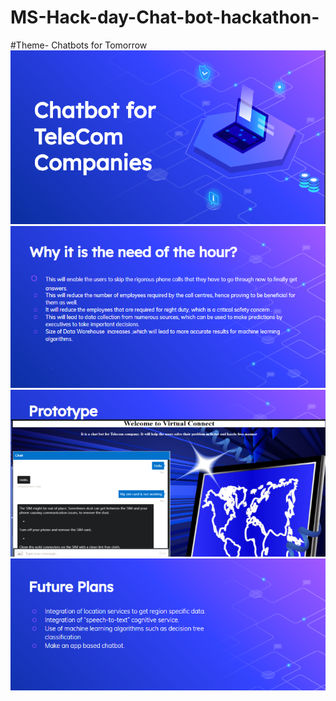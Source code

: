 # MS-Hack-day-Chat-bot-hackathon-
#Theme- Chatbots for Tomorrow
![GitHub Logo](https://github.com/Anjibansal/MS-Hack-day-Chat-bot-hackathon-/blob/master/Chatbot/2019-10-01%20(1).png)
![Need to develop a such chatbot](https://github.com/Anjibansal/MS-Hack-day-Chat-bot-hackathon-/blob/master/Chatbot/2019-10-01%20(2).png)
![Prototype of product](https://github.com/Anjibansal/MS-Hack-day-Chat-bot-hackathon-/blob/master/Chatbot/Screenshot%20(1).png)
![Future plans for the chatbot](https://github.com/Anjibansal/MS-Hack-day-Chat-bot-hackathon-/blob/master/Chatbot/2019-10-01%20(3).png)
